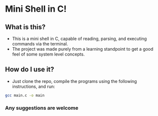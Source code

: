 # Mini Shell in C!

## What is this?
- This is a mini shell in C, capable of reading, parsing, and executing commands via the terminal.
- The project was made purely from a learning standpoint to get a good feel of some system level concepts.

## How do I use it?
- Just clone the repo, compile the programs using the following instructions, and run:

```bash
gcc main.c -o main
```

### Any suggestions are welcome
